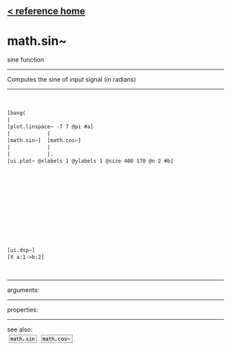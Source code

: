 [< reference home](ceammc_lib.html)
---

# math.sin~


sine function

---

Computes the sine of input signal (in radians)<br>


---


```


[bang(
|
[plot.linspace~ -7 7 @pi #a]
|            |
[math.sin~]  [math.cos~]
|            |
|            |.
[ui.plot~ @xlabels 1 @ylabels 1 @size 400 170 @n 2 #b]












[ui.dsp~]
[X a:1->b:2]

            
```

---
arguments:


---
properties:


---
see also:<br>
[![math.sin](img/object_math.sin.png)](math.sin.html)
[![math.cos~](img/object_math.cos~.png)](math.cos~.html)
